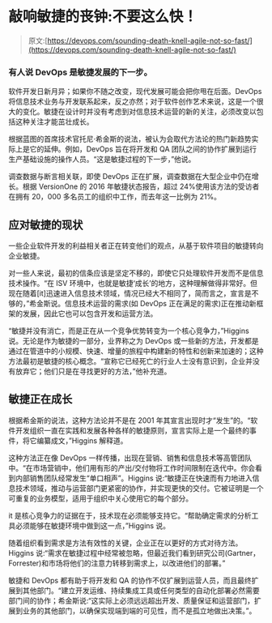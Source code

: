 # 敲响敏捷的丧钟:不要这么快！

> 原文:[https://devops.com/sounding-death-knell-agile-not-so-fast/](https://devops.com/sounding-death-knell-agile-not-so-fast/)

### 有人说 DevOps 是敏捷发展的下一步。

软件开发日新月异；如果你不随之改变，现代发展可能会把你甩在后面。DevOps 将信息技术业务与开发联系起来，反之亦然；对于软件创作艺术来说，这是一个很大的变化。敏捷在设计时并没有考虑到对信息技术运营的新的关注，必须改变以包括这种关注才能茁壮成长。

根据蓝图的首席技术官托尼·希金斯的说法，被认为会取代方法论的热门新趋势实际上是它的延伸。例如，DevOps 旨在将开发和 QA 团队之间的协作扩展到运行生产基础设施的操作人员。“这是敏捷过程的下一步，”他说。

调查数据与断言相关联，即使 DevOps 正在扩展，调查数据在大型企业中仍在增长。根据 VersionOne 的 2016 年敏捷状态报告，超过 24%使用该方法的受访者在拥有 20，000 多名员工的组织中工作，而去年这一比例为 21%。

## 应对敏捷的现状

一些企业软件开发的利益相关者正在转变他们的观点，从基于软件项目的敏捷转向企业敏捷。

对一些人来说，最初的信条应该是坚定不移的，即使它只处理软件开发而不是信息技术操作。“在 ISV 环境中，也就是敏捷‘成长’的地方，这种理解做得非常好。但现在随着[it]迅速进入信息技术领域，情况已经大不相同了，简而言之，宣言是不够的，”希金斯说。信息技术运营的需求(如 DevOps 正在满足的需求)正在推动新框架的发展，因此它也可以包含开发和运营方法。

“敏捷并没有消亡，而是正在从一个竞争优势转变为一个核心竞争力，”Higgins 说。无论是作为敏捷的一部分，业界称之为 DevOps 或一些新的方法，开发都是通过在管道中的小规模、快速、增量的旅程中构建新的特性和创新来加速的；这种方法最初是敏捷的核心概念。“宣称它已经死亡的行业人士没有意识到，企业并没有放弃它；他们只是在寻找更好的方法，”他补充道。

## 敏捷正在成长

根据希金斯的说法，这种方法论并不是在 2001 年其宣言出现时才“发生”的。“软件开发组织一直在实践和发展各种各样的敏捷原则，宣言实际上是一个最终的事件，将它编纂成文，”Higgins 解释道。

这种方法正在像 DevOps 一样传播，出现在营销、销售和信息技术等高管团队中。“在市场营销中，他们用有形的产出/交付物将工作时间限制在迭代中。你会看到内部销售团队经常发生“单口相声”。Higgins 说:“敏捷正在快速而有力地进入信息技术领域，推动与运营部门更紧密的协作，并实现更快的交付。它被证明是一个可重复的业务模型，适用于组织中关心使用它的每个部分。

it 是核心竞争力的证据在于，技术现在必须能够支持它。“帮助确定需求的分析工具必须能够在敏捷环境中做到这一点，”Higgins 说。

随着组织看到需求是方法有效性的关键，企业正在以更好的方式对待方法。Higgins 说:“需求在敏捷过程中经常被忽略，但最近我们看到研究公司(Gartner，Forrester)和市场将他们的注意力转移到需求上，以改进他们的部署。”

敏捷和 DevOps 都有助于将开发和 QA 的协作不仅扩展到运营人员，而且最终扩展到其他部门。“建立开发运维、持续集成工具或任何类型的自动化部署必然需要部门间的协作；希金斯说:“这实际上必须远远超出开发、质量保证和运营部门，扩展到业务的其他部门，以确保实现端到端的可见性，而不是孤立地做出决策。”。